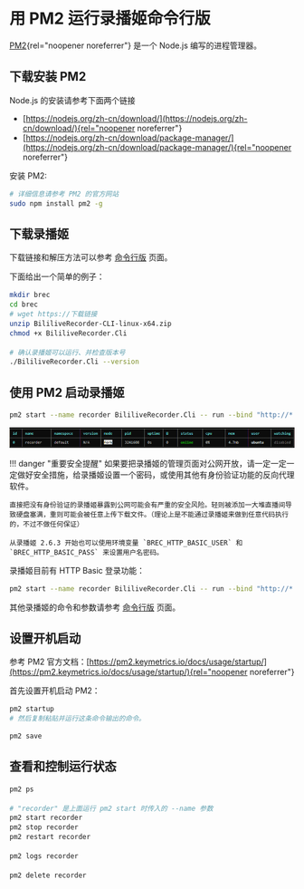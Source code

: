 # 用 PM2 运行录播姬命令行版

[PM2](https://pm2.keymetrics.io/){rel="noopener noreferrer"} 是一个 Node.js 编写的进程管理器。

## 下载安装 PM2

Node.js 的安装请参考下面两个链接

- [https://nodejs.org/zh-cn/download/](https://nodejs.org/zh-cn/download/){rel="noopener noreferrer"}
- [https://nodejs.org/zh-cn/download/package-manager/](https://nodejs.org/zh-cn/download/package-manager/){rel="noopener noreferrer"}

安装 PM2:

```sh
# 详细信息请参考 PM2 的官方网站
sudo npm install pm2 -g
```

## 下载录播姬

下载链接和解压方法可以参考 [命令行版](./cli.md) 页面。

下面给出一个简单的例子：

```sh
mkdir brec
cd brec
# wget https://下载链接
unzip BililiveRecorder-CLI-linux-x64.zip
chmod +x BililiveRecorder.Cli

# 确认录播姬可以运行、并检查版本号
./BililiveRecorder.Cli --version
```

## 使用 PM2 启动录播姬

```sh
pm2 start --name recorder BililiveRecorder.Cli -- run --bind "http://*:2356" "录播工作目录"
```

![使用 PM2 运行的截图](../../assets/images/user-install-cli-pm2.png)

!!! danger "重要安全提醒"
    如果要把录播姬的管理页面对公网开放，请一定一定一定做好安全措施，给录播姬设置一个密码，或使用其他有身份验证功能的反向代理软件。

    直接把没有身份验证的录播姬暴露到公网可能会有严重的安全风险。轻则被添加一大堆直播间导致硬盘塞满，重则可能会被任意上传下载文件。（理论上是不能通过录播姬来做到任意代码执行的，不过不做任何保证）

    从录播姬 2.6.3 开始也可以使用环境变量 `BREC_HTTP_BASIC_USER` 和 `BREC_HTTP_BASIC_PASS` 来设置用户名密码。

录播姬目前有 HTTP Basic 登录功能：

```sh
pm2 start --name recorder BililiveRecorder.Cli -- run --bind "http://*:2356" --http-basic-user "用户名" --http-basic-pass "密码" "录播工作目录"
```

其他录播姬的命令和参数请参考 [命令行版](./cli.md) 页面。

## 设置开机启动

参考 PM2 官方文档：[https://pm2.keymetrics.io/docs/usage/startup/](https://pm2.keymetrics.io/docs/usage/startup/){rel="noopener noreferrer"}

首先设置开机启动 PM2：

```sh
pm2 startup
# 然后复制粘贴并运行这条命令输出的命令。
```

```sh
pm2 save
```

## 查看和控制运行状态

```sh
pm2 ps

# "recorder" 是上面运行 pm2 start 时传入的 --name 参数
pm2 start recorder
pm2 stop recorder
pm2 restart recorder

pm2 logs recorder

pm2 delete recorder
```
